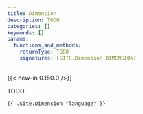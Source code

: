 ```yaml
---
title: Dimension
description: TODO 
categories: []
keywords: []
params:
  functions_and_methods:
    returnType: TODO
    signatures: [SITE.Dimension DIMENSION]
---
```


{{< new-in 0.150.0 />}}

TODO
<!--
Not sure how to document the returned data type; it changes based on the
argument, e.g.,

{{ .Site.Dimension "language" }} => langs.Language
{{ .Site.Dimension "role"  }} => roles.RoleSite
{{ .Site.Dimension "version"  }} => versions.VersionSite
-->

<!-- DIMENSION must be one of language, role, or version. -->

```go-html-template
{{ .Site.Dimension "language" }}
```
